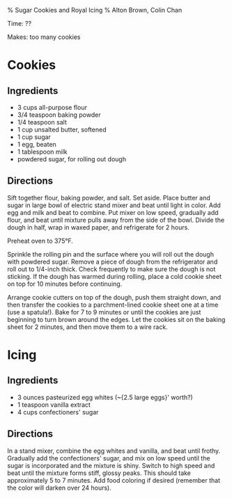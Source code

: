 % Sugar Cookies and Royal Icing
% Alton Brown, Colin Chan

Time: ??

Makes: too many cookies

# Cookies

## Ingredients

*   3 cups all-purpose flour
*   3/4 teaspoon baking powder
*   1/4 teaspoon salt
*   1 cup unsalted butter, softened
*   1 cup sugar
*   1 egg, beaten
*   1 tablespoon milk
*   powdered sugar, for rolling out dough

## Directions

Sift together flour, baking powder, and salt. Set aside. Place butter
and sugar in large bowl of electric stand mixer and beat until light in
color. Add egg and milk and beat to combine. Put mixer on low speed,
gradually add flour, and beat until mixture pulls away from the side of
the bowl. Divide the dough in half, wrap in waxed paper, and refrigerate
for 2 hours.

Preheat oven to 375°F.

Sprinkle the rolling pin and the surface where you will roll out the
dough with powdered sugar. Remove a piece of dough from the refrigerator
and roll out to 1/4-inch thick. Check frequently to make sure the dough
is not sticking. If the dough has warmed during rolling, place a cold
cookie sheet on top for 10 minutes before continuing.

Arrange cookie cutters on top of the dough, push them straight down,
and then transfer the cookies to a parchment-lined cookie sheet one at a
time (use a spatula!). Bake for 7 to 9 minutes or until the cookies are
just beginning to turn brown around the edges. Let the cookies sit on
the baking sheet for 2 minutes, and then move them to a wire rack.

# Icing

## Ingredients

*   3 ounces pasteurized egg whites (~{2.5 large eggs}' worth?)
*   1 teaspoon vanilla extract
*   4 cups confectioners' sugar

## Directions

In a stand mixer, combine the egg whites and vanilla, and beat until
frothy. Gradually add the confectioners' sugar, and mix on low speed
until the sugar is incorporated and the mixture is shiny. Switch to high
speed and beat until the mixture forms stiff, glossy peaks. This should
take approximately 5 to 7 minutes. Add food coloring if desired
(remember that the color will darken over 24 hours).
